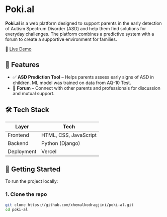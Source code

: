 # Poki.al

**Poki.al** is a web platform designed to support parents in the early detection of Autism Spectrum Disorder (ASD) and help them find solutions for everyday challenges. The platform combines a predictive system with a forum to create a supportive environment for families.

🔗 [Live Demo](https://poki-al.vercel.app)


## 🧠 Features

- ✅ **ASD Prediction Tool** – Helps parents assess early signs of ASD in children. ML model was trained on data from AQ-10 Test.
- 💬 **Forum** – Connect with other parents and professionals for discussion and mutual support.


## 🛠 Tech Stack

| Layer       | Tech                        |
|------------|-----------------------------|
| Frontend    | HTML, CSS, JavaScript       |
| Backend     | Python (Django)             |
| Deployment  | Vercel                      |

## 🚀 Getting Started

To run the project locally:

### 1. Clone the repo

```bash
git clone https://github.com/xhemalkodragjini/poki-al.git
cd poki-al
